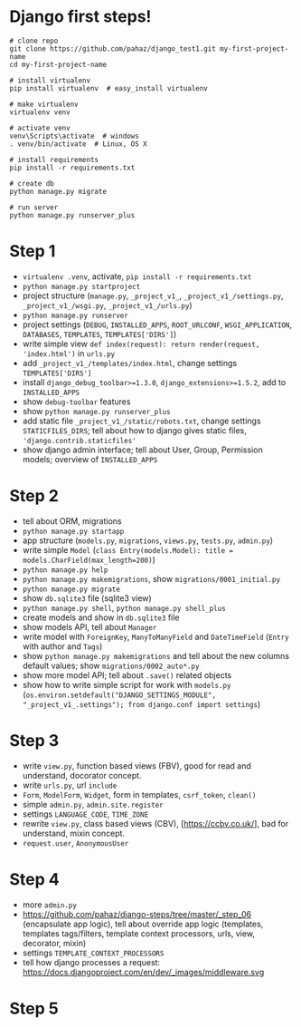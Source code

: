 # Django first steps!

    # clone repo
    git clone https://github.com/pahaz/django_test1.git my-first-project-name
    cd my-first-project-name
    
    # install virtualenv
    pip install virtualenv  # easy_install virtualenv
    
    # make virtualenv
    virtualenv venv
    
    # activate venv
    venv\Scripts\activate  # windows
    . venv/bin/activate  # Linux, OS X
    
    # install requirements
    pip install -r requirements.txt
    
    # create db
    python manage.py migrate
    
    # run server
    python manage.py runserver_plus

# Step 1 #

 - `virtualenv .venv`, activate, `pip install -r requirements.txt`
 - `python manage.py startproject`
 - project structure (`manage.py`, `_project_v1_`, `_project_v1_/settings.py`, `_project_v1_/wsgi.py`, `_project_v1_/urls.py`)
 - `python manage.py runserver`
 - project settings (`DEBUG`, `INSTALLED_APPS`, `ROOT_URLCONF`, `WSGI_APPLICATION`, `DATABASES`, `TEMPLATES`, `TEMPLATES['DIRS']`)
 - write simple view `def index(request): return render(request, 'index.html')` in `urls.py`
 - add `_project_v1_/templates/index.html`, change settings `TEMPLATES['DIRS']`
 - install `django_debug_toolbar>=1.3.0`, `django_extensions>=1.5.2`, add to `INSTALLED_APPS`
 - show `debug-toolbar` features
 - show `python manage.py runserver_plus`
 - add static file `_project_v1_/static/robots.txt`, change settings `STATICFILES_DIRS`; tell about how to django gives static files, `'django.contrib.staticfiles'` 
 - show django admin interface; tell about User, Group, Permission models; overview of `INSTALLED_APPS`

# Step 2 #

 - tell about ORM, migrations
 - `python manage.py startapp`
 - app structure (`models.py`, `migrations`, `views.py`, `tests.py`, `admin.py`)
 - write simple `Model` (`class Entry(models.Model): title = models.CharField(max_length=200)`)
 - `python manage.py help`
 - `python manage.py makemigrations`, show `migrations/0001_initial.py`
 - `python manage.py migrate`
 - show `db.sqlite3` file (sqlite3 view)
 - `python manage.py shell`, `python manage.py shell_plus`
 - create models and show in `db.sqlite3` file
 - show models API, tell about `Manager`
 - write model with `ForeignKey`, `ManyToManyField` and `DateTimeField` (`Entry` with author and `Tags`)
 - show `python manage.py makemigrations` and tell about the new columns default values; show `migrations/0002_auto*.py`
 - show more model API; tell about `.save()` related objects 
 - show how to write simple script for work with `models.py` (`os.environ.setdefault("DJANGO_SETTINGS_MODULE", "_project_v1_.settings"); from django.conf import settings`)

# Step 3 #

 - write `view.py`, function based views (FBV), good for read and understand, docorator concept.
 - write `urls.py`, url `include`
 - `Form`, `ModelForm`, `Widget`, form in templates, `csrf_token`, `clean()`
 - simple `admin.py`, `admin.site.register`
 - settings `LANGUAGE_CODE`, `TIME_ZONE`
 - rewrite `view.py`, class based views (CBV), [https://ccbv.co.uk/], bad for understand, mixin concept.
 - `request.user`, `AnonymousUser`

# Step 4 #
 - more `admin.py`
 - https://github.com/pahaz/django-steps/tree/master/_step_06 (encapsulate app logic), tell about override app logic (templates, templates tags/filters, template context processors, urls, view, decorator, mixin)
 - settings `TEMPLATE_CONTEXT_PROCESSORS`
 - tell how django processes a request: https://docs.djangoproject.com/en/dev/_images/middleware.svg

# Step 5 #
